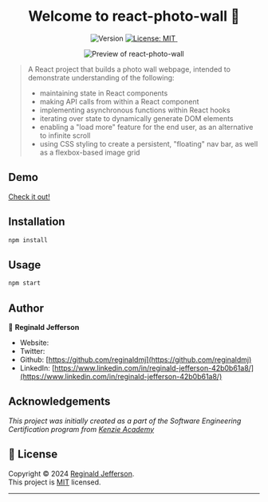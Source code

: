 <h1 align="center">Welcome to react-photo-wall 👋</h1>
<p align="center">
  <img alt="Version" src="https://img.shields.io/badge/version-0.1.0-blue.svg?cacheSeconds=2592000" />
  <a href="https://mit-license.org/" target="_blank">
    <img alt="License: MIT" src="https://img.shields.io/badge/License-MIT-yellow.svg" />
  </a>
  <a href="" target="_blank">
    <img alt="" src="" />
  </a>
</p>
<p align="center">
  <img alt="Preview of react-photo-wall" src="./preview.gif" />
</p>

> A React project that builds a photo wall webpage, intended to demonstrate understanding of the following:
>
> - maintaining state in React components
> - making API calls from within a React component
> - implementing asynchronous functions within React hooks
> - iterating over state to dynamically generate DOM elements
> - enabling a "load more" feature for the end user, as an alternative to infinite scroll
> - using CSS styling to create a persistent, "floating" nav bar, as well as a flexbox-based image grid

## Demo

[Check it out!](/)

## Installation

```sh
npm install
```

## Usage

```sh
npm start
```

## Author

👤 **Reginald Jefferson**

- Website:
- Twitter: []()
- Github: [https://github.com/reginaldmj](https://github.com/reginaldmj)
- LinkedIn: [https://www.linkedin.com/in/reginald-jefferson-42b0b61a8/](https://www.linkedin.com/in/reginald-jefferson-42b0b61a8/)

## Acknowledgements

_This project was initially created as a part of the Software Engineering Certification program from [Kenzie Academy](https://kenzie.academy)_



## 📝 License

Copyright © 2024 [Reginald Jefferson](https://github.com/reginaldmj).<br />
This project is [MIT](https://mit-license.org/) licensed.

---

